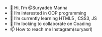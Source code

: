 - 👋 Hi, I’m @Suryadeb Manna
- 👀 I’m interested in OOP programming
- 🌱 I’m currently learning HTML5 , CSS3, JS
- 💞️ I’m looking to collaborate on Coading
- 📫 How to reach me Instagram(suryasrl)

<!---
hacker2point1/hacker2point1 is a ✨ special ✨ repository because its `README.md` (this file) appears on your GitHub profile.
You can click the Preview link to take a look at your changes.
--->

